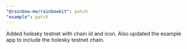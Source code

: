 ```yaml
---
"@rainbow-me/rainbowkit": patch
"example": patch
---
```


Added holesky testnet with chain id and icon. Also updated the example app to include the holesky testnet chain.

